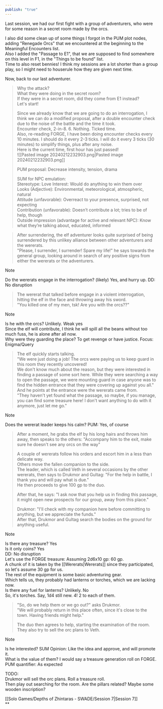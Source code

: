 ```yaml
---  
publish: "true"  
---  
```

  
Last session, we had our first fight with a group of adventurers, who were for some reason in a secret room made by the orcs.  
  
I also did some clean up of some things I forgot in the PUM plot nodes, adding "Renegade Orcs" that we encountered at the beginning to the Meaningful Encounters list.  
Also I added the "Passage to E1", that we are supposed to find somewhere on this level in F1, in the "Things to be found" list.  
Time to also reset bennies! I think my sessions are a lot shorter than a group play, so I might need to houserule how they are given next time.  
  
Now, back to our last adventurer.  
  
>   
> Why the attack?  
> What they were doing in the secret room?  
> If they were in a secret room, did they come from E1 instead?  
> Let's start!  
>   
> Since we already know that we are going to do an interrogation, I think we can do a modified proposal, after a double encounter check due to the noise of the battle and the time it took.  
> Encounter check, 2-in-8. 6. Nothing. Ticked time.  
> Also, re-reading FORGE, I have been doing encounter checks every 10 minutes. I should do it every 2-3 ticks. I will do it every 3 ticks (30 minutes) to simplify things, plus after any noise.  
> Here is the current time, first hour has just passed!  
> ![[Pasted image 20240212232903.png|Pasted image 20240212232903.png]]  
>   
> PUM proposal: Decrease intensity, tension, drama  
>   
> SUM for NPC emulation:  
> Stereotype: Love Interest: Would do anything to win them over  
> Looks (Adjective): Environmental, meteorological, atmospheric, natural  
> Attitude (unfavorable): Overreact to your presence, surprised, not expecting  
> Contribution (unfavorable): Doesn’t contribute a lot; tries to be of help, though  
> Outside impression (advantage for active and relevant NPC): Know what they’re talking about, educated, informed  
  
> After surrendering, the elf adventurer looks quite surprised of being surrendered by this unlikey alliance between other adventurers and the wererats.  
> "Please, I surrender, I surrender! Spare my life!" he says towards the general group, looking around in search of any positive signs from either the wererats or the adventurers.  
  
> [!NOTE]  
> Do the wererats engage in the interrogation? (likely) Yes, and hurry up. DD: No disruption  
  
> The wererat that talked before engage in a violent interrogation, hitting the elf in the face and throwing away his sword.  
> "You killed one of my men, tsk! Are you with the orcs??"  
  
> [!NOTE]  
> Is he with the orcs? Unlikely. Weak yes  
> Since the elf will contribute, I think he will spill all the beans without too much fuss, he is alone after all now.  
> Why were they guarding the place? To get revenge or have justice. Focus: Enigma/Query  
  
> The elf quickly starts talking.  
> "We were just doing a job! The orcs were paying us to keep guard in this room they recently uncovered!   
> We don't know much about the reason, but they were interested in finding a passage of some sort here. While they were searching a way to open the passage, we were mounting guard in case anyone was to find the hidden entrance that they were covering up against you all." And he points at the entrance were the wererats came from.  
> "They haven't yet found what the passage, so maybe, if you manage, you can find some treasure here! I don't want anything to do with it anymore, just let me go."  
  
> [!NOTE]  
> Does the wererat leader keeps his calm? PUM: Yes, of course  
>   
  
> After a moment, he grabs the elf by his long hairs and throws him away, then speaks to the others: "Accompany him to the exit, make sure he doesn't see any orcs on the way"  
>   
> A couple of wererats follow his orders and escort him in a less than delicate way.  
> Others move the fallen companion to the side.  
> The leader, which is called Veth in several occasions by the other wererats, then says to Drukmor and Gultag: "For the help in battle, I thank you and will pay what is due."  
> He then proceeds to give 100 gp to the duo.  
>   
> After that, he says: "I ask now that you help us in finding this passage, it might open new prospects for our group, away from this place."  
>   
> Drukmor: "I'll check with my companion here before committing to anything, but we appreciate the funds."  
> After that, Drukmor and Gultag search the bodies on the ground for anything useful.  
  
> [!NOTE]  
> Is there any treasure? Yes  
> Is it only coins? Yes  
> DD: No disruption  
> Let's use the FORGE treasure: Assuming 2d6x10 gp: 60 gp.  
> A chunk of it is taken by the [[Wererats|Wererats]] since they participated, so let's assume 30 gp for us.  
> The rest of the equipment is some basic adventuring gear.  
> Which tells us, they probably had lanterns or torches, which we are lacking now.  
> Is there any fuel for lanterns? Unlikely. No  
> So, it's torches. Say, 1d4 still new. 4! 2 to each of them.  
>   
  
> "So, do we help them or we go out?" asks Drukmor.  
> "We will probably return in this place often, since it's close to the town. Having friends might help."  
>   
> The duo then agrees to help, starting the examination of the room.  
> They also try to sell the orc plans to Veth.  
>   
  
> [!NOTE]  
>   
> Is he interested? SUM Opinion: Like the idea and approve, and will promote it.  
> What is the value of them? I would say a treasure generation roll on FORGE.  
> PUM quantifier: As expected   
  
  
  
TODO:  
Drukmor will sell the orc plans. Roll a treasure roll.  
Then play out searching for the room. Are the pillars related? Maybe some wooden inscription?  
  
[[Solo Games/Depths of Zhintaras - SWADE/Session 7|Session 7]]  
**